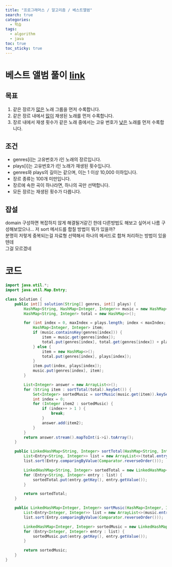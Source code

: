 ```yaml
---
title: "프로그래머스 / 알고리즘 / 베스트앨범"
search: true
categories: 
  - 학습
tags: 
  - algorithm
  - java
toc: true
toc_sticky: true
---
```


# 베스트 앨범 풀이 [link](https://programmers.co.kr/learn/courses/30/lessons/42579) 


## 목표
1. 같은 장르가 <u>많은</u> 노래 그룹을  먼저 수록합니다.
2. 같은 장르 내에서 <U>많이</U> 재생된 노래를 먼저 수록합니다.
3.  장르 내에서 재생 횟수가 같은 노래 중에서는 고유 번호가 <U>낮은</U> 노래를 먼저 수록합니다.  

## 조건
- genres[i]는 고유번호가 i인 노래의 장르입니다.
- plays[i]는 고유번호가 i인 노래가 재생된 횟수입니다.
- genres와 plays의 길이는 같으며, 이는 1 이상 10,000 이하입니다.
- 장르 종류는 100개 미만입니다.
- 장르에 속한 곡이 하나라면, 하나의 곡만 선택합니다.
- 모든 장르는 재생된 횟수가 다릅니다.

## 잡설
domain 구성하면 복잡하지 않게 해결될거같긴 한데 다른방법도 해보고 싶어서
나름 구성해보았으나... 저 sort 메서드를 합칠 방법이 뭐가 있을까?  
분명히 저렇게 중복되는걸 자료형 선택해서 하나의 메서드로 합쳐 처리하는 방법이 있을텐데  
그걸 모르겠네  

# 코드
```java
import java.util.*;
import java.util.Map.Entry;

class Solution {
    public int[] solution(String[] genres, int[] plays) {
        HashMap<String, HashMap<Integer, Integer>> music = new HashMap<>();
        HashMap<String, Integer> total = new HashMap<>();

        for (int index = 0, maxIndex = plays.length; index < maxIndex; index++) {
            HashMap<Integer, Integer> item;
            if (music.containsKey(genres[index])) {
                item = music.get(genres[index]);
                total.put(genres[index], total.get(genres[index]) + plays[index]);
            } else {
                item = new HashMap<>();
                total.put(genres[index], plays[index]);
            }
            item.put(index, plays[index]);
            music.put(genres[index], item);
        }

        List<Integer> answer = new ArrayList<>();
        for (String item : sortTotal(total).keySet()) {
            Set<Integer> sortedMusic = sortMusic(music.get(item)).keySet();
            int index = 0;
            for (Integer item2 : sortedMusic) {
                if (index++ > 1 ) {
                    break;
                }
                answer.add(item2);
            }
        }
        return answer.stream().mapToInt(i->i).toArray();
    }

    public LinkedHashMap<String, Integer> sortTotal(HashMap<String, Integer> total) {
        List<Entry<String, Integer>> list = new ArrayList<>(total.entrySet());
        list.sort(Entry.comparingByValue(Comparator.reverseOrder()));

        LinkedHashMap<String, Integer> sortedTotal = new LinkedHashMap<>();
        for (Entry<String, Integer> entry : list) {
            sortedTotal.put(entry.getKey(), entry.getValue());
        }

        return sortedTotal;
    }

    public LinkedHashMap<Integer, Integer> sortMusic(HashMap<Integer, Integer> music) {
        List<Entry<Integer, Integer>> list = new ArrayList<>(music.entrySet());
        list.sort(Entry.comparingByValue(Comparator.reverseOrder()));

        LinkedHashMap<Integer, Integer> sortedMusic = new LinkedHashMap<>();
        for (Entry<Integer, Integer> entry : list) {
            sortedMusic.put(entry.getKey(), entry.getValue());
        }

        return sortedMusic;
    }
}
```
<!--stackedit_data:
eyJoaXN0b3J5IjpbMzIxNjc1Nzc3LC0yMDc2MDEwODE3XX0=
-->